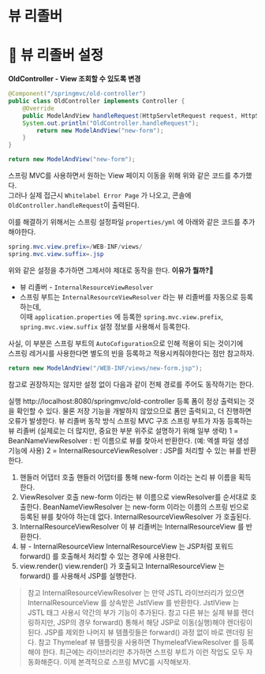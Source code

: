 뷰 리졸버
===========  
# 📗 뷰 리졸버 설정   
**OldController - View 조회할 수 있도록 변경**   
```java
@Component("/springmvc/old-controller")
public class OldController implements Controller {
    @Override
    public ModelAndView handleRequest(HttpServletRequest request, HttpServletResponse response) throws Exception {
    System.out.println("OldController.handleRequest");
        return new ModelAndView("new-form");
    }
}
```
```java
return new ModelAndView("new-form");
```
스프링 MVC를 사용하면서 원하는 View 페이지 이동을 위해 위와 같은 코드를 추가했다.          
그러나 실제 접근시 `Whitelabel Error Page` 가 나오고, 콘솔에 `OldController.handleRequest`이 출력된다.           
      
이를 해결하기 위해서는 스프링 설정파일 `properties/yml` 에 아래와 같은 코드를 추가해야한다.      
   
```java
spring.mvc.view.prefix=/WEB-INF/views/
spring.mvc.view.suffix=.jsp
```
위와 같은 설정을 추가하면 그제서야 제대로 동작을 한다. **이유가 뭘까?🤔**       
     
* 뷰 리졸버 - `InternalResourceViewResolver`            
* 스프링 부트는 `InternalResourceViewResolver` 라는 뷰 리졸버를 자동으로 등록하는데,                   
  이때 `application.properties` 에 등록한 `spring.mvc.view.prefix`, `spring.mvc.view.suffix` 설정 정보를 사용해서 등록한다.        
        
사실, 이 부분은 스프링 부트의 `AutoCofiguration`으로 인해 적용이 되는 것이기에       
스프링 레거시를 사용한다면 별도의 빈을 등록하고 적용시켜줘야한다는 점만 참고하자.    




```java
return new ModelAndView("/WEB-INF/views/new-form.jsp");
```    
참고로 권장하지는 않지만 설정 없이 다음과 같이 전체 경로를 주어도 동작하기는 한다.


실행
http://localhost:8080/springmvc/old-controller
등록 폼이 정상 출력되는 것을 확인할 수 있다. 물론 저장 기능을 개발하지 않았으므로 폼만 출력되고, 더
진행하면 오류가 발생한다.
뷰 리졸버 동작 방식
스프링 MVC 구조
스프링 부트가 자동 등록하는 뷰 리졸버
(실제로는 더 많지만, 중요한 부분 위주로 설명하기 위해 일부 생략)
1 = BeanNameViewResolver : 빈 이름으로 뷰를 찾아서 반환한다. (예: 엑셀 파일 생성
기능에 사용)
2 = InternalResourceViewResolver : JSP를 처리할 수 있는 뷰를 반환한다.
1. 핸들러 어댑터 호출
핸들러 어댑터를 통해 new-form 이라는 논리 뷰 이름을 획득한다.
2. ViewResolver 호출
new-form 이라는 뷰 이름으로 viewResolver를 순서대로 호출한다.
BeanNameViewResolver 는 new-form 이라는 이름의 스프링 빈으로 등록된 뷰를 찾아야 하는데 없다.
InternalResourceViewResolver 가 호출된다.
3. InternalResourceViewResolver
이 뷰 리졸버는 InternalResourceView 를 반환한다.
4. 뷰 - InternalResourceView
InternalResourceView 는 JSP처럼 포워드 forward() 를 호출해서 처리할 수 있는 경우에 사용한다.
5. view.render()
view.render() 가 호출되고 InternalResourceView 는 forward() 를 사용해서 JSP를 실행한다.
> 참고
> InternalResourceViewResolver 는 만약 JSTL 라이브러리가 있으면 InternalResourceView 를
상속받은 JstlView 를 반환한다. JstlView 는 JSTL 태그 사용시 약간의 부가 기능이 추가된다.
> 참고
> 다른 뷰는 실제 뷰를 렌더링하지만, JSP의 경우 forward() 통해서 해당 JSP로 이동(실행)해야 렌더링이
된다. JSP를 제외한 나머지 뷰 템플릿들은 forward() 과정 없이 바로 렌더링 된다.
> 참고
> Thymeleaf 뷰 템플릿을 사용하면 ThymeleafViewResolver 를 등록해야 한다. 최근에는 라이브러리만
추가하면 스프링 부트가 이런 작업도 모두 자동화해준다.
이제 본격적으로 스프링 MVC를 시작해보자.
